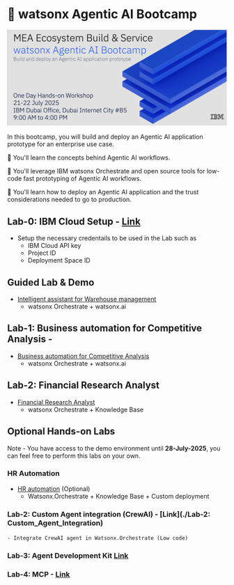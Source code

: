 # 🤖 watsonx Agentic AI Bootcamp

![alt text](./img/banner.png)

In this bootcamp, you will build and deploy an Agentic AI application prototype for an enterprise use case.

🚀 You'll learn the concepts behind Agentic AI workflows.

🚀 You'll leverage IBM watsonx Orchestrate and open source tools for low-code fast prototyping of Agentic AI workflows.

🚀 You'll learn how to deploy an Agentic AI application and the trust considerations needed to go to production.

## Lab-0: IBM Cloud Setup - [Link](./Lab-0:IBM_Cloud_Setup)
- Setup the necessary credentails to be used in the Lab such as 
    - IBM Cloud API key
    - Project ID 
    - Deployment Space ID 

## Guided Lab & Demo
- [Intelligent assistant for Warehouse management](./Lab-1:Usecases/intelligent-assistant)
    - watsonx Orchestrate + watsonx.ai

## Lab-1: Business automation for Competitive Analysis -
- [Business automation for Competitive Analysis](./Lab-1:Usecases/business-automation)
    - watsonx Orchestrate + watsonx.ai
 
## Lab-2: Financial Research Analyst
- [Financial Research Analyst](./Lab-1:Usecases/banking-financial-research-analyst)
    - watsonx Orchestrate + Knowledge Base

## Optional Hands-on Labs

Note - You have access to the demo environment until **28-July-2025**, you can feel free to perform this labs on your own.

### HR Automation

- [HR automation](./Lab-1:Usecases/ask-hr) (Optional)
    -  Watsonx.Orchestrate + Knowledge Base + Custom deployment

### Lab-2: Custom Agent integration (CrewAI) - [Link](./Lab-2: Custom_Agent_Integration)
    - Integrate CrewAI agent in Watsonx.Orchestrate (Low code)

### Lab-3: Agent Development Kit [Link](./Lab-3:Agent_Development_Kit)

### Lab-4: MCP - [Link](./Lab-4:MCP)

    

